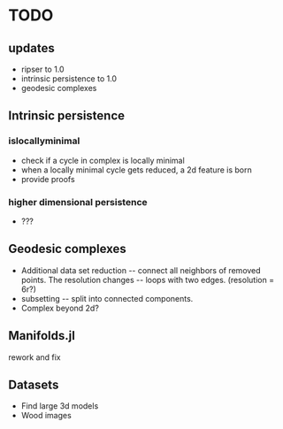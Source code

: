 # TODO

## updates

* ripser to 1.0
* intrinsic persistence to 1.0
* geodesic complexes

## Intrinsic persistence

### islocallyminimal

* check if a cycle in complex is locally minimal
* when a locally minimal cycle gets reduced, a 2d feature is born
* provide proofs

### higher dimensional persistence

* ???

## Geodesic complexes

* Additional data set reduction -- connect all neighbors of removed points. The resolution
  changes -- loops with two edges. (resolution = 6r?)
* subsetting -- split into connected components.
* Complex beyond 2d?

## Manifolds.jl

rework and fix

## Datasets

* Find large 3d models
* Wood images
